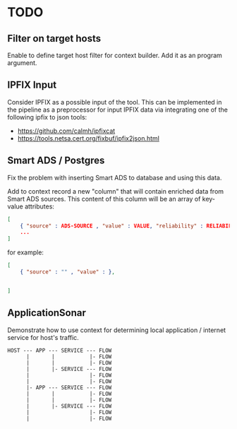 # TODO

## Filter on target hosts

Enable to define target host filter for context builder. Add it as an program argument.

## IPFIX Input

Consider IPFIX as a possible input of the tool. This can be implemented in the pipeline as a preprocessor for input IPFIX data via integrating one of the following ipfix to json tools: 

* https://github.com/calmh/ipfixcat
* https://tools.netsa.cert.org/fixbuf/ipfix2json.html

## Smart ADS / Postgres

Fix the problem with inserting Smart ADS to database and using this data. 

Add to context record a new "column" that will contain enriched data from Smart ADS sources. This content of this column will be an array of key-value attributes:

```json
[
    { "source" : ADS-SOURCE , "value" : VALUE, "reliability" : RELIABILITY },
    ...
]
```

for example:

```json
[
    { "source" : "" , "value" : }, 


]
```

## ApplicationSonar

Demonstrate how to use context for determining local application / internet service for host's traffic.

```
HOST --- APP --- SERVICE --- FLOW
      |       |           |- FLOW
      |       |           |- FLOW
      |       |- SERVICE --- FLOW
      |                   |- FLOW
      |                   |- FLOW
      |- APP --- SERVICE --- FLOW
      |       |           |- FLOW
      |       |           |- FLOW
      |       |- SERVICE --- FLOW
      |                   |- FLOW
      |                   |- FLOW      
```